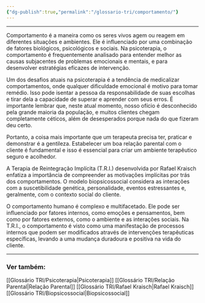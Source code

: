 ```yaml
---
{"dg-publish":true,"permalink":"/glossario-tri/comportamento/"}
---
```


---

Comportamento é a maneira como os seres vivos agem ou reagem em diferentes situações e ambientes. Ele é influenciado por uma combinação de fatores biológicos, psicológicos e sociais. Na psicoterapia, o comportamento é frequentemente analisado para entender melhor as causas subjacentes de problemas emocionais e mentais, e para desenvolver estratégias eficazes de intervenção.  
  
Um dos desafios atuais na psicoterapia é a tendência de medicalizar comportamentos, onde qualquer dificuldade emocional é motivo para tomar remédio. Isso pode isentar a pessoa da responsabilidade de suas escolhas e tirar dela a capacidade de superar e aprender com seus erros. É importante lembrar que, neste atual momento, nosso ofício é desconhecido pela grande maioria da população, e muitos clientes chegam completamente céticos, além de desesperados porque nada do que fizeram deu certo.  
  
Portanto, a coisa mais importante que um terapeuta precisa ter, praticar e demonstrar é a gentileza. Estabelecer um boa relação parental com o cliente é fundamental e isso é essencial para criar um ambiente terapêutico seguro e acolhedor.  
  
A Terapia de Reintegração Implícita (T.R.I.) desenvolvida por Rafael Kraisch enfatiza a importância de compreender as motivações implícitas por trás dos comportamentos. O modelo biopsicossocial considera as interações com a suscetibilidade genética, personalidade, eventos estressantes e, geralmente, com o contexto social do cliente.  
  
O comportamento humano é complexo e multifacetado. Ele pode ser influenciado por fatores internos, como emoções e pensamentos, bem como por fatores externos, como o ambiente e as interações sociais. Na T.R.I., o comportamento é visto como uma manifestação de processos internos que podem ser modificados através de intervenções terapêuticas específicas, levando a uma mudança duradoura e positiva na vida do cliente.

----

### Ver também:

[[Glossário TRI/Psicoterapia\|Psicoterapia]]
[[Glossário TRI/Relação Parental\|Relação Parental]]
[[Glossário TRI/Rafael Kraisch\|Rafael Kraisch]]
[[Glossário TRI/Biopsicossocial\|Biopsicossocial]]

